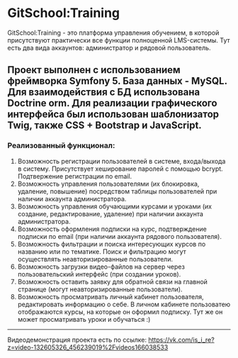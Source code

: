 # GitSchool:Training #
GitSchool:Training - это платформа управления обучением, в которой присутствуют практически все функции полноценной LMS-системы. Тут есть два вида аккаунтов: администратор и рядовой пользователь.

Проект выполнен с использованием фреймворка Symfony 5. База данных - MySQL. Для взаимодействия с БД использована Doctrine orm. Для реализации графического интерфейса был использован шаблонизатор Twig, также СSS + Bootstrap и JavaScript.
---
### Реализованный функционал: ###

1. Возможность регистрации пользователей в системе, входа/выхода в систему. Присутствует хеширование паролей c помощью bcrypt. Подтвержение регистрации по email.
2. Возможность управления пользователями (их блокировка, удаление, повышение) посредством таблицы пользователей при наличии аккаунта администратора. 
3. Возможность управления обучающими курсами и уроками (их создание, редактирование, удаление) при наличии аккаунта администратора.
4. Возможность оформления подписки на курс, подтверждение подписки по email (при наличии аккаунта рядового пользователя).
5. Возможность фильтрации и поиска интересующих курсов по названию или по тематике. Поиск и фильтрацию могут осуществлять неавторизированные пользователи.
6. Возможность загрузки видео-файлов на сервер через пользовательский интерфейс (при создании уроков).
7. Возможность оставить заявку для обратной связи на главной странице (могут неавторизированные пользователи).
8. Возможность просматривать личный кабинет пользователя, редактировать информацию о себе. В личном кабинете пользоватею отображаются курсы, на которые он оформил подписку. Тут же он может просматривать уроки и обучаться :)
***
Видеодемонстрация проекта есть по ссылке:
https://vk.com/is_i_re?z=video-132605326_456239019%2Fvideos166038533
